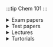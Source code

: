 :::tip Chem 101
:::






<details>
<summary>Exam papers </summary>

## Main Exams
- [2013-2014](https://drive.google.com/file/d/11wdd8AnoMsBPsceOEDJvEgjBJNDrITiB/view?usp=drive_link)  
- [ 2014-2015 exam](https://drive.google.com/file/d/1hEnn_cDf2sVqAtJ8sCGzZ7EokJ5ydQ8W/view?usp=drive_link)  
- [2015-2016 exam ](https://drive.google.com/file/d/1Y-6DDkMjywtc7tN3PA43ZQKUtW-vpRet/view?usp=drive_link)
- [2016-2017 Exam](https://drive.google.com/file/d/1XRsowTaxQeGD1-_38eHbHEm8Vw3KAqXf/view?usp=drive_link)
- [2019 Exam](https://drive.google.com/file/d/1_jR3cglLUYOawy1qJDUo9n-efl82JRU1/view?usp=drive_link)
- [2021 Exam](https://drive.google.com/file/d/1xxuLxce9S3SbSo6G4LGEVlIustVqAhR2/view?usp=drive_link)
- [2022 Exam](https://drive.google.com/file/d/1vrstPiwmS0CrhvClewi-JP6ONA6jLuBa/view?usp=drive_link)
- [2023 Exam](https://drive.google.com/file/d/17PhCc46tv07fVf3BDDzGN6C3fbw5Ta3i/view?usp=drive_link)

- [2015 Exam with solutions ✔](https://drive.google.com/file/d/1KbtBhyE6XTyvHECjGp1ua7e4uDXQjG8_/view?usp=drive_link)
- [2015 Supp Exam with solutions ✔](https://drive.google.com/file/d/1W2b_DLVJAxeP5004TabtsCbAUJrtnPtt/view?usp=drive_link)
### Supps
- [2016 Supplementary exam](https://drive.google.com/file/d/1gOCyj8ayphtiyrKtzeTnHvswyOVvUHa-/view?usp=drive_link)
- [2019 Supplementary exam](https://drive.google.com/file/d/16VDWGgt2PzAEco8Mi1h8jNK7_wZqIBxG/view?usp=drive_link)

</details>

<details>
<summary>Test papers </summary>

### Test Papers 📃
- [2020-2021 test 1 attempted ✍](https://drive.google.com/file/d/1e9L9iTJxSEKgtrytoX4gypHUpoVHd2au/view?usp=sharing)
- [2021-22 Test 1 paper](https://drive.google.com/file/d/1O1hU-9BrhEvJ0y3RuK8Od-ht_tozfX9d/view?usp=drive_link)
- [2021-22 Test 2 paper](https://drive.google.com/file/d/1O1hU-9BrhEvJ0y3RuK8Od-ht_tozfX9d/view?usp=drive_link)
### Test Papers + Answer Keys
- [2015 test 2 Marking key ✔😶](https://drive.google.com/file/d/1PHdWupw7YXuydMSabBejbHN7nh0KfDF2/view?usp=sharing)
- [2016-2017 test 2 with solutions ✔](https://drive.google.com/file/d/1G6wVO5KXUkyFbueSAYbImSbm1RL3yeKC/view?usp=drive_link)
- [2017-2018 test 2 with  solutions ✔](https://drive.google.com/file/d/15mRG0M7KHgvhL3FZt1RJhTpJAjDQPzUP/view?usp=drive_link) 
- [2019 Test 1 with solutions ✔](https://drive.google.com/file/d/1IB2GFHsTvHtzQJU398yW-dWqB-k2L5Rp/view?usp=drive_link)
- [2019 Test 2 with solutions ✔](https://drive.google.com/file/d/1Dlr69rxXCOdxTWtrzLAOQhHDAuCzUJOP/view?usp=drive_link)

</details>

<details>
<summary>Lectures </summary>
:::warning Material may not be uploaded for this section
> | you can contribute if u have resources 
:::
</details>

<details>
<summary>Turtorials </summary>

### Main
- [Tutorial 2 heterogeneous and ionic equilibria 1 (`solutions below 👇`)](https://drive.google.com/file/d/14yLKIYSyK3iC6FKL053cEkHjELPML_rs/view?usp=drive_link)
- [Tutorial 3 from 2019-2020](https://drive.google.com/file/d/1hLA22py4CiFu5GcHjLlHp81JL4tlR61Q/view?usp=sharing)
- [tutorial 4 colligative properties of solutions](https://drive.google.com/file/d/1doqAySZMZ4ixG3-cN0rkmzdcPEnqzi32/view?usp=drive_link)
###  Solutions ✔✔

- [tutorial 1 solutions ✔](https://drive.google.com/file/d/1t0lkmsF_oWZJshDgOvsukPfVQMRE3APn/view?usp=sharing)
- [tutorial 2 solutions ✔](https://drive.google.com/file/d/1FcOL1e_hyMYSAexj08VccltGf7OAjCU4/view?usp=sharing)
- [Tutorial 2 heterogeneous and ionic equilibria 1 solutions ✔](https://drive.google.com/file/d/1qn7eZe2_th0lezDLqcxkmjSlOzgc61IC/view?usp=drive_link)
- [tutorial 4 colligative properties of solutions  (solutions ✔)](https://drive.google.com/file/d/127gfMCtxipHILATvSX0xnoZkhAJxLW1r/view?usp=drive_link)


- | tutorial with solutions
- [tutorial 5 2015 ✔](https://drive.google.com/file/d/1AOllh32nqkKry6q9vshwWxQC16r3d56V/view?usp=drive_link)
- [tutorial 6 2015 ✔](https://drive.google.com/file/d/1IaXQ3K-FxtUu06bp4XZcaBoEgqMVGgmH/view?usp=drive_link)
- [tutorial 7 2015 ✔](https://drive.google.com/file/d/1J3hagG0G79eKqNpP63fW550vhPPzOLbd/view?usp=drive_link)
- [tutorial 8 2015✔](https://drive.google.com/file/d/1xFUmCa_4SUpeR8q86PBxerE70jO3sXV3/view?usp=drive_link)
- [tutorial 10 2015 ✔](https://drive.google.com/file/d/1TIi4b9ezVboVZmZWkfahJ3yPH-N81Ia7/view?usp=drive_link)
</details>




